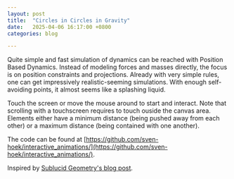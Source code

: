 ```yaml
---
layout: post
title:  "Circles in Circles in Gravity"
date:   2025-04-06 16:17:00 +0800
categories: blog

---
```


Quite simple and fast simulation of dynamics can be reached with Position Based Dynamics.
Instead of modeling forces and masses directly, the focus is on position constraints and projections.
Already with very simple rules, one can get impressively realistic-seeming simulations.
With enough self-avoiding points, it almost seems like a splashing liquid.

Touch the screen or move the mouse around to start and interact. Note that scrolling with a touchscreen requires to touch ouside the canvas area.
Elements either have a minimum distance (being pushed away from each other) or a maximum distance (being contained with one another).

<link rel="stylesheet" href="../../../../assets/css/styles.css" />

<canvas id="circlesInCirclesCanvas" style="touch-action:none;"></canvas>

<script src="../../../../assets/js/interactive_animations/src/util.js"></script>
<script src="../../../../assets/js/interactive_animations/src/vector.js"></script>
<script src="../../../../assets/js/interactive_animations/src/input.js"></script>
<script src="../../../../assets/js/interactive_animations/src/environment.js"></script>
<script src="../../../../assets/js/interactive_animations/src/drawing.js"></script>
<script src="../../../../assets/js/interactive_animations/src/drawables/chains.js"></script>
<script src="../../../../assets/js/interactive_animations/src/drawables/constrained_point.js"></script>
<script src="../../../../assets/js/interactive_animations/src/drawables/mouse_circle.js"></script>
<script src="../../../../assets/js/interactive_animations/circles_in_circles.js"></script>

The code can be found at [https://github.com/sven-hoek/interactive_animations/](https://github.com/sven-hoek/interactive_animations/).

Inspired by [Sublucid Geometry's blog post](https://zalo.github.io/blog/constraints/).
